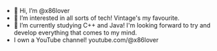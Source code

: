 - 👋 Hi, I’m @x86lover
- 👀 I’m interested in all sorts of tech! Vintage's my favourite.
- 🌱 I’m currently studying C++ and Java! I'm looking forward to try and develop everything that comes to my mind.
- I own a YouTube channel! youtube.com/@x86lover
<!---
x86lover/x86lover is a ✨ special ✨ repository because its `README.md` (this file) appears on your GitHub profile.
You can click the Preview link to take a look at your changes.
--->
